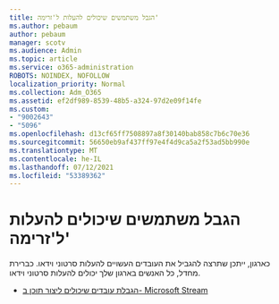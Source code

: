 ```yaml
---
title: הגבל משתמשים שיכולים להעלות ל'זרימה'
ms.author: pebaum
author: pebaum
manager: scotv
ms.audience: Admin
ms.topic: article
ms.service: o365-administration
ROBOTS: NOINDEX, NOFOLLOW
localization_priority: Normal
ms.collection: Adm_O365
ms.assetid: ef2df989-8539-48b5-a324-97d2e09f14fe
ms.custom:
- "9002643"
- "5096"
ms.openlocfilehash: d13cf65ff7508897a8f30140bab858c7b6c70e36
ms.sourcegitcommit: 56650eb9af437ff97e4f4d9ca5a2f53ad5bb990e
ms.translationtype: MT
ms.contentlocale: he-IL
ms.lasthandoff: 07/12/2021
ms.locfileid: "53389362"
---
```

# <a name="restrict-users-who-can-upload-to-stream"></a>הגבל משתמשים שיכולים להעלות ל'זרימה'

כארגון, ייתכן שתרצה להגביל את העובדים העשויים להעלות סרטוני וידאו. כברירת מחדל, כל האנשים בארגון שלך יכולים להעלות סרטוני וידאו.

- [הגבלת עובדים שיכולים ליצור תוכן ב- Microsoft Stream](/stream/restrict-uploaders)
